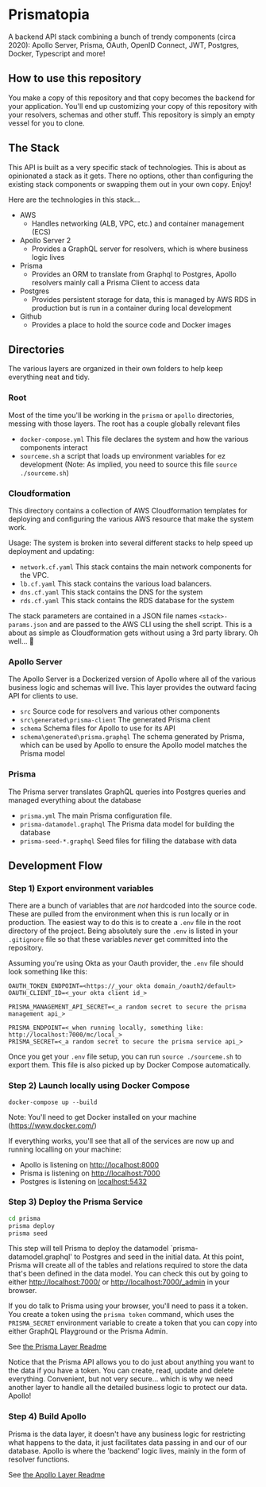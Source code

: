 # Prismatopia

A backend API stack combining a bunch of trendy components (circa 2020): Apollo Server, Prisma, OAuth, OpenID Connect, JWT, Postgres, Docker, Typescript and more!

## How to use this repository

You make a copy of this repository and that copy becomes the backend for your application. You'll end up customizing your copy of this repository with your resolvers, schemas and other stuff. This repository is simply an empty vessel for you to clone.

## The Stack

This API is built as a very specific stack of technologies. This is about as opinionated a stack as it gets. There no options, other than configuring the existing stack components or swapping them out in your own copy. Enjoy!

Here are the technologies in this stack...

* AWS
  * Handles networking (ALB, VPC, etc.) and container management (ECS)
* Apollo Server 2
  * Provides a GraphQL server for resolvers, which is where business logic lives
* Prisma
  * Provides an ORM to translate from Graphql to Postgres, Apollo resolvers mainly call a Prisma Client to access data
* Postgres
  * Provides persistent storage for data, this is managed by AWS RDS in production but is run in a container during local development
* Github
  * Provides a place to hold the source code and Docker images

## Directories

The various layers are organized in their own folders to help keep everything neat and tidy.

### Root

Most of the time you'll be working in the `prisma` or `apollo` directories, messing with those layers. The root has a couple globally relevant files

* `docker-compose.yml` This file declares the system and how the various components interact
* `sourceme.sh` a script that loads up environment variables for ez development (Note: As implied, you need to source this file `source ./sourceme.sh`)

### Cloudformation

This directory contains a collection of AWS Cloudformation templates for deploying and configuring the various AWS resource that make the system work.

Usage: The system is broken into several different stacks to help speed up deployment and updating:

* `network.cf.yaml` This stack contains the main network components for the VPC.
* `lb.cf.yaml` This stack contains the various load balancers.
* `dns.cf.yaml` This stack contains the DNS for the system
* `rds.cf.yaml` This stack contains the RDS database for the system

The stack parameters are contained in a JSON file names `<stack>-params.json` and are passed to the AWS CLI using the shell script. This is a about as simple as Cloudformation gets without using a 3rd party library. Oh well... 🙁

### Apollo Server

The Apollo Server is a Dockerized version of Apollo where all of the various business logic and schemas will live. This layer provides the outward facing API for clients to use.

* `src` Source code for resolvers and various other components
* `src\generated\prisma-client` The generated Prisma client
* `schema` Schema files for Apollo to use for its API
* `schema\generated\prisma.graphql` The schema generated by Prisma, which can be used by Apollo to ensure the Apollo model matches the Prisma model

### Prisma

The Prisma server translates GraphQL queries into Postgres queries and managed everything about the database

* `prisma.yml` The main Prisma configuration file.
* `prisma-datamodel.graphql` The Prisma data model for building the database
* `prisma-seed-*.graphql` Seed files for filling the database with data
  
## Development Flow

### Step 1) Export environment variables

There are a bunch of variables that are _not_ hardcoded into the source code. These are pulled from the environment when this is run locally or in production. The easiest way to do this is to create a `.env` file in the root directory of the project. Being absolutely sure the `.env` is listed in your `.gitignore` file so that these variables _never_ get committed into the repository.

Assuming you're using Okta as your Oauth provider, the `.env` file should look something like this:

```text
OAUTH_TOKEN_ENDPOINT=<https://_your okta domain_/oauth2/default>
OAUTH_CLIENT_ID=<_your okta client id_>

PRISMA_MANAGEMENT_API_SECRET=<_a random secret to secure the prisma management api_>

PRISMA_ENDPOINT=<_when running locally, something like: http://localhost:7000/mc/local_>
PRISMA_SECRET=<_a random secret to secure the prisma service api_>
```

Once you get your `.env` file setup, you can run `source ./sourceme.sh` to export them. This file is also picked up by Docker Compose automatically.

### Step 2) Launch locally using Docker Compose

`docker-compose up --build`

Note: You'll need to get Docker installed on your machine (<https://www.docker.com/>)

If everything works, you'll see that all of the services are now up and running localling on your machine:

* Apollo is listening on <http://localhost:8000>
* Prisma is listening on <http://localhost:7000>
* Postgres is listening on <localhost:5432>

### Step 3) Deploy the Prisma Service

```sh
cd prisma
prisma deploy
prisma seed
```

This step will tell Prisma to deploy the datamodel `prisma-datamodel.graphql' to Postgres and seed in the initial data. At this point, Prisma will create all of the tables and relations required to store the data that's been defined in the data model. You can check this out by going to either <http://localhost:7000/> or <http://localhost:7000/_admin> in your browser.

If you do talk to Prisma using your browser, you'll need to pass it a token. You create a token using the `prisma token` command, which uses the `PRISMA_SECRET` environment variable to create a token that you can copy into either GraphQL Playground or the Prisma Admin.

See [the Prisma Layer Readme](prisma/README.md)


Notice that the Prisma API allows you to do just about anything you want to the data if you have a token. You can create, read, update and delete everything. Convenient, but not very secure... which is why we need another layer to handle all the detailed business logic to protect our data. Apollo!

### Step 4) Build Apollo

Prisma is the data layer, it doesn't have any business logic for restricting what happens to the data, it just facilitates data passing in and our of our database. Apollo is where the 'backend' logic lives, mainly in the form of resolver functions.

See [the Apollo Layer Readme](apollo/README.md)
